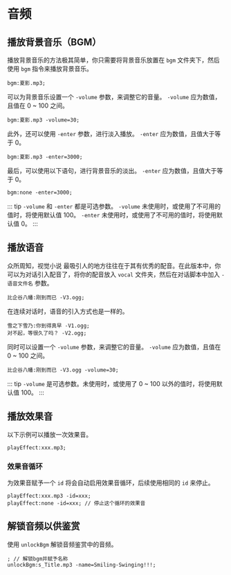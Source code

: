 # 音频

## 播放背景音乐（BGM）

播放背景音乐的方法极其简单，你只需要将背景音乐放置在 `bgm` 文件夹下，然后使用 `bgm` 指令来播放背景音乐。

``` ws
bgm:夏影.mp3;
```

可以为背景音乐设置一个 `-volume` 参数，来调整它的音量。
`-volume` 应为数值，且值在 0 ~ 100 之间。

``` ws
bgm:夏影.mp3 -volume=30;
```

此外，还可以使用 `-enter` 参数，进行淡入播放。
`-enter` 应为数值，且值大于等于 0。

``` ws
bgm:夏影.mp3 -enter=3000;
```

最后，可以使用以下语句，进行背景音乐的淡出。
`-enter` 应为数值，且值大于等于 0。

``` ws
bgm:none -enter=3000;
```

::: tip
`-volume` 和 `-enter` 都是可选参数。
`-volume` 未使用时，或使用了不可用的值时，将使用默认值 100。
`-enter`  未使用时，或使用了不可用的值时，将使用默认值 0。
:::

## 播放语音

众所周知，视觉小说 最吸引人的地方往往在于其有优秀的配音。在此版本中，你可以为对话引入配音了，将你的配音放入 `vocal` 文件夹，然后在对话脚本中加入 `-语音文件名` 参数。

``` ws
比企谷八幡:刚到而已 -V3.ogg;
```

在连续对话时，语音的引入方式也是一样的。

``` ws
雪之下雪乃:你到得真早 -V1.ogg;
对不起，等很久了吗？ -V2.ogg;
```

同时可以设置一个 `-volume` 参数，来调整它的音量。
`-volume` 应为数值，且值在 0 ~ 100 之间。

``` ws
比企谷八幡:刚到而已 -V3.ogg -volume=30;
```

::: tip
`-volume` 是可选参数。未使用时，或使用了 0 ~ 100 以外的值时，将使用默认值 100。
:::

## 播放效果音

以下示例可以播放一次效果音。

``` ws
playEffect:xxx.mp3;
```

### 效果音循环

为效果音赋予一个 `id` 将会自动启用效果音循环，后续使用相同的 `id` 来停止。

``` ws
playEffect:xxx.mp3 -id=xxx;
playEffect:none -id=xxx; // 停止这个循环的效果音
```

## 解锁音频以供鉴赏

使用 `unlockBgm` 解锁音频鉴赏中的音频。

``` ws
; // 解锁bgm并赋予名称
unlockBgm:s_Title.mp3 -name=Smiling-Swinging!!!;
```
